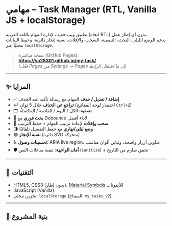 # مهامي – Task Manager (RTL, Vanilla JS + localStorage)

تطبيق ويب خفيف لإدارة المهام باللغة العربية (اتجاه RTL) بدون أي إطار عمل.  
يدعم الوضع الليلي، البحث، التصفية، السحب-والإفلات، نسبة إنجاز دائرية، وحفظ البيانات محليًا عبر `localStorage`.

> نسخة مباشرة (GitHub Pages):  
> **https://ya28301.github.io/my-task/**  
> *(فعّل Pages من Settings → Pages إن ما اشتغل الرابط)*

---

## ✨ المزايا

- ✅ **إضافة / تعديل / حذف** المهام مع رسالة تأكيد عند الحذف  
- ↩️ **تراجع عن الحذف** خلال 5 ثوانٍ (اختصار لوحة المفاتيح `Ctrl+Z`)  
- 🗂️ **تصفية**: الكل / اليوم / القادمة / المكتملة  
- 🔎 **بحث فوري** مع Debounce لأداء أفضل  
- 🔁 **سحب وإفلات** لإعادة ترتيب المهام + حفظ الترتيب  
- 🌗 **وضع ليلي/نهاري** مع حفظ التفضيل تلقائيًا  
- 🟢 **نسبة الإنجاز** (دائرة SVG متحركة)  
- ♿ **تحسينات وصول**: ARIA live region، عناوين أزرار واضحة، وتباين ألوان مناسب  
- 🛡️ **أمان الواجهة**: تنقية مدخلات النص (`sanitize`) + تحقق صارم من التاريخ

---

## 🧱 التقنيات

- HTML5, CSS3 (بدون إطار)، [Material Symbols](https://fonts.google.com/icons) للأيقونات  
- JavaScript (Vanilla)  
- تخزين محلي: `localStorage` (المفتاح: `my_tasks_v2`)

---

## 📁 بنية المشروع

